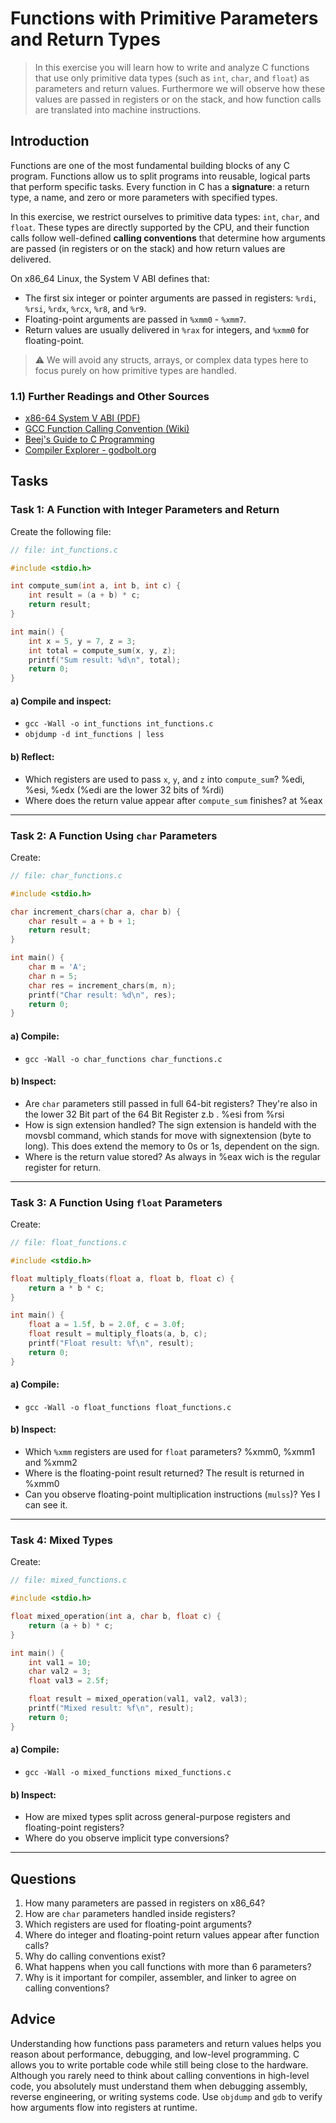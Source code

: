 <!---
{
  "id": "9264c227-8d04-4a33-bbc7-df86ba0e9a5a",
  "depends_on": ["a29aa0d7-e54c-4927-a4cc-0cd84f3b1032"],
  "author": "Stephan Bökelmann",
  "first_used": "2025-06-05",
  "keywords": ["C Functions", "Primitive Datatypes", "Calling Conventions", "Stack Frame", "Parameter Passing"]
}
--->

# Functions with Primitive Parameters and Return Types

> In this exercise you will learn how to write and analyze C functions that use only primitive data types (such as `int`, `char`, and `float`) as parameters and return values. Furthermore we will observe how these values are passed in registers or on the stack, and how function calls are translated into machine instructions.

## Introduction

Functions are one of the most fundamental building blocks of any C program. Functions allow us to split programs into reusable, logical parts that perform specific tasks. Every function in C has a **signature**: a return type, a name, and zero or more parameters with specified types.

In this exercise, we restrict ourselves to primitive data types: `int`, `char`, and `float`. These types are directly supported by the CPU, and their function calls follow well-defined **calling conventions** that determine how arguments are passed (in registers or on the stack) and how return values are delivered.

On x86\_64 Linux, the System V ABI defines that:

* The first six integer or pointer arguments are passed in registers: `%rdi`, `%rsi`, `%rdx`, `%rcx`, `%r8`, and `%r9`.
* Floating-point arguments are passed in `%xmm0` - `%xmm7`.
* Return values are usually delivered in `%rax` for integers, and `%xmm0` for floating-point.

> ⚠ We will avoid any structs, arrays, or complex data types here to focus purely on how primitive types are handled.

### 1.1) Further Readings and Other Sources

* [x86-64 System V ABI (PDF)](https://gitlab.com/x86-psABIs/x86-64-ABI/-/raw/master/x86-64-ABI.pdf)
* [GCC Function Calling Convention (Wiki)](https://wiki.osdev.org/System_V_ABI)
* [Beej's Guide to C Programming](https://beej.us/guide/bgc/)
* [Compiler Explorer - godbolt.org](https://godbolt.org/)

## Tasks

### Task 1: A Function with Integer Parameters and Return

Create the following file:

```c
// file: int_functions.c

#include <stdio.h>

int compute_sum(int a, int b, int c) {
    int result = (a + b) * c;
    return result;
}

int main() {
    int x = 5, y = 7, z = 3;
    int total = compute_sum(x, y, z);
    printf("Sum result: %d\n", total);
    return 0;
}
```

#### a) Compile and inspect:

* `gcc -Wall -o int_functions int_functions.c`
* `objdump -d int_functions | less`

#### b) Reflect:

* Which registers are used to pass `x`, `y`, and `z` into `compute_sum`? %edi, %esi, %edx (%edi are the lower 32 bits of %rdi)
* Where does the return value appear after `compute_sum` finishes? at %eax

---

### Task 2: A Function Using `char` Parameters

Create:

```c
// file: char_functions.c

#include <stdio.h>

char increment_chars(char a, char b) {
    char result = a + b + 1;
    return result;
}

int main() {
    char m = 'A';
    char n = 5;
    char res = increment_chars(m, n);
    printf("Char result: %d\n", res);
    return 0;
}
```

#### a) Compile:

* `gcc -Wall -o char_functions char_functions.c`

#### b) Inspect:

* Are `char` parameters still passed in full 64-bit registers? They're also in the lower 32 Bit part of the 64 Bit Register z.b . %esi from %rsi
* How is sign extension handled? The sign extension is handeld with the movsbl command, which stands for move with signextension (byte to long). This does extend the memory to 0s or 1s, dependent on the sign.
* Where is the return value stored? As always in %eax wich is the regular register for return.

---

### Task 3: A Function Using `float` Parameters

Create:

```c
// file: float_functions.c

#include <stdio.h>

float multiply_floats(float a, float b, float c) {
    return a * b * c;
}

int main() {
    float a = 1.5f, b = 2.0f, c = 3.0f;
    float result = multiply_floats(a, b, c);
    printf("Float result: %f\n", result);
    return 0;
}
```

#### a) Compile:

* `gcc -Wall -o float_functions float_functions.c`

#### b) Inspect:

* Which `%xmm` registers are used for `float` parameters? %xmm0, %xmm1 and %xmm2
* Where is the floating-point result returned? The result is returned in %xmm0
* Can you observe floating-point multiplication instructions (`mulss`)? Yes I can see it.

---

### Task 4: Mixed Types

Create:

```c
// file: mixed_functions.c

#include <stdio.h>

float mixed_operation(int a, char b, float c) {
    return (a + b) * c;
}

int main() {
    int val1 = 10;
    char val2 = 3;
    float val3 = 2.5f;

    float result = mixed_operation(val1, val2, val3);
    printf("Mixed result: %f\n", result);
    return 0;
}
```

#### a) Compile:

* `gcc -Wall -o mixed_functions mixed_functions.c`

#### b) Inspect:

* How are mixed types split across general-purpose registers and floating-point registers?
* Where do you observe implicit type conversions?

---

## Questions

1. How many parameters are passed in registers on x86\_64?
2. How are `char` parameters handled inside registers?
3. Which registers are used for floating-point arguments?
4. Where do integer and floating-point return values appear after function calls?
5. Why do calling conventions exist?
6. What happens when you call functions with more than 6 parameters?
7. Why is it important for compiler, assembler, and linker to agree on calling conventions?

## Advice

Understanding how functions pass parameters and return values helps you reason about performance, debugging, and low-level programming. C allows you to write portable code while still being close to the hardware. Although you rarely need to think about calling conventions in high-level code, you absolutely must understand them when debugging assembly, reverse engineering, or writing systems code. Use `objdump` and `gdb` to verify how arguments flow into registers at runtime.
